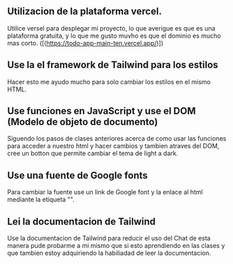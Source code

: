 ## Utilizacion de la plataforma vercel.
Utilice versel para desplegar mi proyecto, lo que averigue es que es una plataforma gratuita, y lo que me gusto muvho es que el dominio es mucho mas corto. ([(https://todo-app-main-ten.vercel.app/)])

## Use la el framework de Tailwind para los estilos
Hacer esto me ayudo mucho para solo cambiar los estilos en el mismo HTML.

## Use funciones en JavaScript y use el DOM (Modelo de objeto de documento)
Siguendo los pasos de clases anteriores acerca de como usar las funciones para acceder a nuestro html y hacer cambios y tambien atraves del DOM, cree un botton que permite cambiar el tema de light a dark.



## Use una fuente de Google fonts
Para cambiar la fuente use un link de Google font y la enlace al html mediante la etiqueta "<link>".

## Lei la documentacion de Tailwind 

Use la documentacion de Tailwind para reducir el uso del Chat de esta manera pude probarme a mi mismo que si esto aprendiendo en las clases y que tambien estoy adquiriendo la habiliadad de leer la documentacion.

